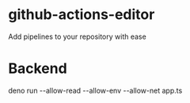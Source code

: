 # github-actions-editor
Add pipelines to your repository with ease


# Backend
deno run --allow-read --allow-env --allow-net app.ts
